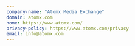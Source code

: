 ```yaml
---
company-name: "Atomx Media Exchange"
domain: atomx.com
home: https://www.atomx.com/
privacy-policy: https://www.atomx.com/privacy
email: info@atomx.com
---
```





